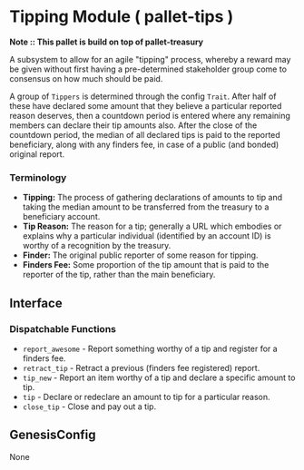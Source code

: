 # Tipping Module ( pallet-tips )

**Note :: This pallet is build on top of pallet-treasury**

A subsystem to allow for an agile "tipping" process, whereby a reward may be given without first having a pre-determined stakeholder group come to consensus on how much should be paid.

A group of `Tippers` is determined through the config `Trait`. After half of these have declared some amount that they believe a particular reported reason deserves, then a countdown period is entered where any remaining members can declare their tip amounts also. After the close of the countdown period, the median of all declared tips is paid to the reported beneficiary, along with any finders fee, in case of a public (and bonded) original report.

### Terminology

- **Tipping:** The process of gathering declarations of amounts to tip and taking the median amount to be transferred from the treasury to a beneficiary account.
- **Tip Reason:** The reason for a tip; generally a URL which embodies or explains why a particular individual (identified by an account ID) is worthy of a recognition by the treasury.
- **Finder:** The original public reporter of some reason for tipping.
- **Finders Fee:** Some proportion of the tip amount that is paid to the reporter of  the tip, rather than the main beneficiary.

## Interface

### Dispatchable Functions

- `report_awesome` - Report something worthy of a tip and register for a finders fee.
- `retract_tip` - Retract a previous (finders fee registered) report.
- `tip_new` - Report an item worthy of a tip and declare a specific amount to tip.
- `tip` - Declare or redeclare an amount to tip for a particular reason.
- `close_tip` - Close and pay out a tip.

## GenesisConfig

None
